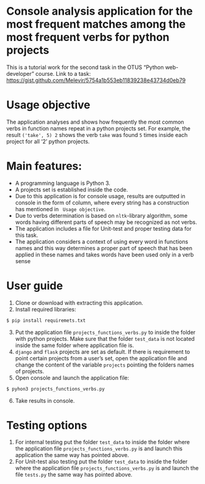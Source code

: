 # Console analysis application for the most frequent matches among the most frequent verbs for python projects

This is a tutorial work for the second task in the OTUS “Python web-developer” course.
Link to a task: https://gist.github.com/Melevir/5754a1b553eb11839238e43734d0eb79

# Usage objective

The application analyses and shows how frequently the most common verbs in function names repeat in a python projects set.
For example, the result `('take', 5) 2` shows the verb `take` was found `5` times inside each project for all ‘2’ python projects.

# Main features:

- A programming language is Python 3.
- A projects set is established inside the code.
- Due to this application is for console usage, results are outputted in console in the form of column, where every string has a construction has mentioned in ` Usage objective`.
- Due to verbs determination is based on `nltk`-library algorithm, some words having different parts of speech may be recognized as not verbs.
- The application includes a file for Unit-test and proper testing data for this task.
- The application considers a context of using every word in functions names and this way determines a proper part of speech that has been applied in these names and takes words have been used only in a verb sense

# User guide

1. Clone or download with extracting this application.
2. Install required libraries:
```bash
$ pip install requiremets.txt
```
3. Put the application file `projects_functions_verbs.py` to inside the folder with python projects. Make sure that the folder `test_data` is not located inside the same folder where application file is.
4. `django` and `flask` projects are set as default. If there is requirement to point certain projects from a user’s set, open the application file and change the content of the variable `projects` pointing the folders names of projects.
5. Open console and launch the application file:
```bash
$ pyhon3 projects_functions_verbs.py
```
6. Take results in console.

# Testing options

1. For internal testing put the folder `test_data` to inside the folder where the application file `projects_functions_verbs.py` is and launch this application the same way has pointed above.
2. For Unit-test also testing put the folder `test_data` to inside the folder where the application file `projects_functions_verbs.py` is and launch the file `tests.py` the same way has pointed above.
